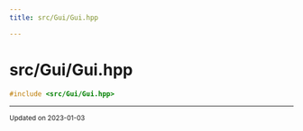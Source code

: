 ```yaml
---
title: src/Gui/Gui.hpp

---
```


# src/Gui/Gui.hpp




```cpp
#include <src/Gui/Gui.hpp>
```






-------------------------------

<sub>Updated on 2023-01-03</sub>
